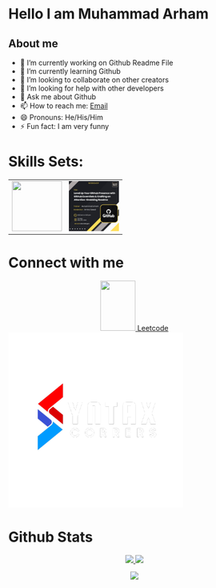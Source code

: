 # Hello I am Muhammad Arham

## About me

- 🔭 I’m currently working on Github Readme File
- 🌱 I’m currently learning Github
- 👯 I’m looking to collaborate on other creators
- 🤔 I’m looking for help with other developers
- 💬 Ask me about Github
- 📫 How to reach me: [Email](arham96100@gmail.com)
- 😄 Pronouns: He/His/Him
- ⚡ Fun fact: I am very funny

# Skills Sets:

<table align="center">
  <tr>
    <td>
      <img src="https://tse3.mm.bing.net/th?id=OIP.pqcPskVdTrJqfhZ-Z49AtQHaHn&pid=Api&P=0&h=220" width="100px" height="100px"/>
    </td>
  <td>
    <img src="https://github.com/Arhamansari27/Arhamansari27/blob/main/WorkShop.jpeg?raw=true" width="100px" height="100px"/>
  </td>
  </tr>
</table>

# Connect with me

<div align="center">
  <a href="https://www.linkedin.com/in/dietitian-aiza-naeem/">
    <img src="https://www.vectorlogo.zone/logos/linkedin/linkedin-icon.svg" height="100px" width="70px"/>
  </a>
  <a href="https://leetcode.com/arhamansari11/">Leetcode</a>
</div>

<img src="https://raw.githubusercontent.com/mqurban/Syntax-Scorrers/main/Scorrers.webp"/>

# Github Stats

<p align="center">
    <a href="https://github.com/Arhamansari27">
<img height="180em" src="https://github-readme-stats-git-masterrstaa-rickstaa.vercel.app/api?username=Arhamansari27&show_icons=true&theme=algolia&include_all_commits=true&count_private=true&hide_border=true"/>
        <img height="180em" src="https://github-readme-stats-eight-theta.vercel.app/api/top-langs/?username=Arhamansari27&langs_count=12&layout=compact&langs_count=8&theme=algolia&include_all_commits=true&count_private=true&hide_border=true" />
    </a>
   <p align="center">
   <a href="https://github.com/Arhamansari27"> 
     <img width="70%" src="https://github-readme-streak-stats.herokuapp.com/?user=Arhamansari27&theme=vue&hide_border=true" /> 
   </a>  
 </p 
</p>
